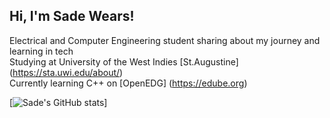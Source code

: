

## Hi, I'm Sade Wears!

Electrical and Computer Engineering student sharing about my journey and learning in tech<br/>
Studying at University of the West Indies [St.Augustine] (https://sta.uwi.edu/about/)<br/>
Currently learning C++ on [OpenEDG] (https://edube.org)<br/>

[![Sade's GitHub stats](https://github-readme-stats.vercel.app/api?username=SadeWears&show_icons=true&theme=radical)]
